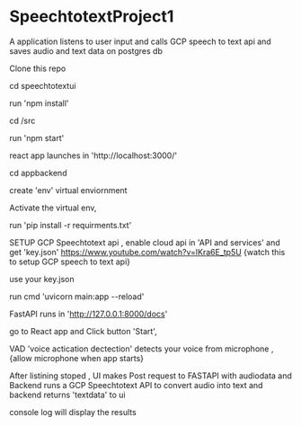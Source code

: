 # SpeechtotextProject1
A application listens to user input and calls GCP speech to text api and saves audio and text data on postgres db

Clone this repo

cd speechtotextui


run 'npm install'


cd /src 


run 'npm start'


react app launches in 'http://localhost:3000/'


cd appbackend


create 'env' virtual enviornment



Activate the virtual env, 



run 'pip install -r requirments.txt'



SETUP GCP Speechtotext api , enable cloud api in 'API and services' and get 'key.json'
https://www.youtube.com/watch?v=lKra6E_tp5U {watch this to setup GCP speech to text api}




use your key.json



run cmd 'uvicorn main:app --reload'



FastAPI runs in 'http://127.0.0.1:8000/docs'


go to React app and Click button 'Start', 


VAD 'voice actication dectection' detects your voice from microphone , {allow microphone when app starts}


After listining stoped , UI makes Post request to FASTAPI with audiodata and Backend runs a GCP Speechtotext API to convert audio into text and backend returns 'textdata' to ui



console log will display the results




